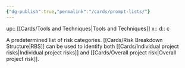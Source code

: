 ```yaml
---
{"dg-publish":true,"permalink":"/cards/prompt-lists/"}
---
```


up:: [[Cards/Tools and Techniques\|Tools and Techniques]] 
x:: 
d:: c

A predetermined list of risk categories. [[Cards/Risk Breakdown Structure\|RBS]] can be used to identify both [[Cards/Individual project risks\|Individual project risks]] and [[Cards/Overall project risk\|Overall project risk]].